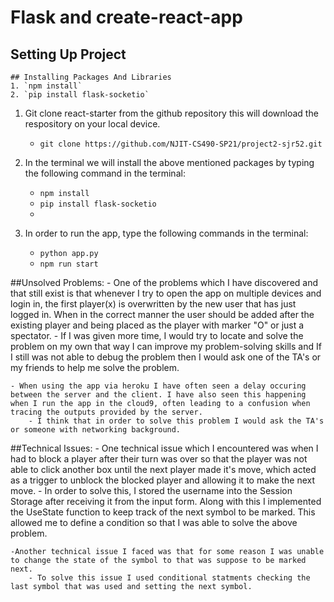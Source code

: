 # Flask and create-react-app

## Setting Up Project
    ## Installing Packages And Libraries
    1. `npm install`
    2. `pip install flask-socketio`

1. Git clone react-starter from the github repository this will download the respository on your local device.
    - `git clone https://github.com/NJIT-CS490-SP21/project2-sjr52.git`

2. In the terminal we will install the above mentioned packages by typing the following command in the terminal:
    - `npm install`
    - `pip install flask-socketio`
    - 
3. In order to run the app, type the following commands in the terminal:
    - `python app.py`
    - `npm run start`

##Unsolved Problems:
    - One of the problems which I have discovered and that still exist is that whenever I try to open the app on multiple devices and login in, the first player(x) is overwritten by the new user that has just logged in. When in the correct manner the user should be added after the existing player and being placed as the player with marker "O" or just a spectator.
        - If I was given more time, I would try to locate and solve the problem on my own that way I can improve my problem-solving skills and If I still was not able to debug the problem then I would ask one of the TA's or my friends to help me solve the problem.
    
    - When using the app via heroku I have often seen a delay occuring between the server and the client. I have also seen this happening when I run the app in the cloud9, often leading to a confusion when tracing the outputs provided by the server.
        - I think that in order to solve this problem I would ask the TA's or someone with networking background.
        

##Technical Issues:
    - One technical issue which I encountered was when I had to block a player after their turn was over so that the player was not able to click another box until the next player made it's move, which acted as a trigger to unblock the blocked player and allowing it to make the next move.
        - In order to solve this, I stored the username into the Session Storage after receiving it from the input form. Along with this I implemented the UseState function to keep track of the next symbol to be marked. This allowed me to define a condition so that I was able to solve the above problem.
    
    -Another technical issue I faced was that for some reason I was unable to change the state of the symbol to that was suppose to be marked next.
        - To solve this issue I used conditional statments checking the last symbol that was used and setting the next symbol.